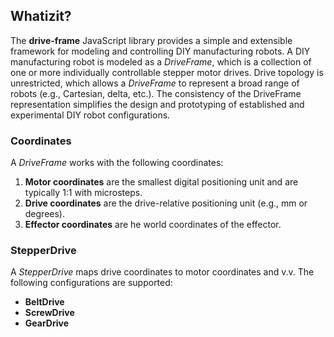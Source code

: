 ## Whatizit?
The **drive-frame** JavaScript library provides a simple and extensible 
framework for modeling and controlling DIY manufacturing robots. 
A DIY manufacturing robot is modeled as a <var>DriveFrame</var>,
which is a collection of one or more individually controllable
stepper motor drives. Drive topology is unrestricted, which allows 
a <var>DriveFrame</var> to represent a broad range of robots
(e.g., Cartesian, delta, etc.). The consistency of the DriveFrame representation
simplifies the design and prototyping of 
established and experimental DIY robot configurations. 

### Coordinates
A <var>DriveFrame</var> works with the following coordinates:

1. **Motor coordinates** are the smallest digital positioning unit and are typically 1:1 with microsteps.
1. **Drive coordinates** are the drive-relative positioning unit (e.g., mm or degrees).
1. **Effector coordinates** are he world coordinates of the effector.

### StepperDrive
A <var>StepperDrive</var> maps drive coordinates to motor coordinates and v.v. 
The following configurations are supported:

* **BeltDrive**
* **ScrewDrive**
* **GearDrive**
